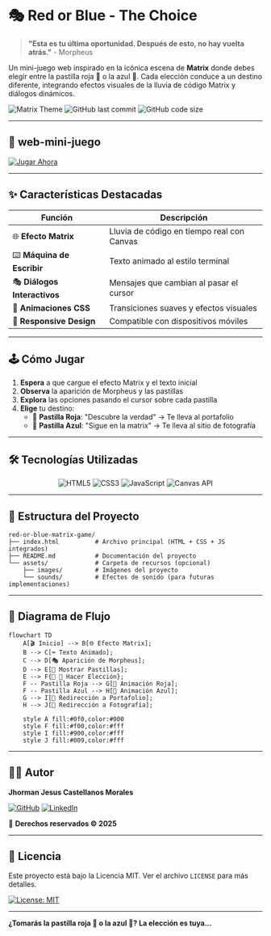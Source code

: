 # 🎭 Red or Blue - The Choice

> **"Esta es tu última oportunidad. Después de esto, no hay vuelta atrás."** - Morpheus

Un mini-juego web inspirado en la icónica escena de **Matrix** donde debes elegir entre la pastilla roja 🔴 o la azul 🔵. Cada elección conduce a un destino diferente, integrando efectos visuales de la lluvia de código Matrix y diálogos dinámicos.

![Matrix Theme](https://img.shields.io/badge/Theme-Matrix-00ff00?style=for-the-badge)
![GitHub last commit](https://img.shields.io/github/last-commit/jhormancastella/portafolio?style=for-the-badge)
![GitHub code size](https://img.shields.io/badge/Code%20Size-15%20KB-success?style=for-the-badge)

---

## 🚀 web-mini-juego

[![Jugar Ahora](https://img.shields.io/badge/Jugar-Ahora!-red?style=for-the-badge&logo=matrix)](https://jhormancastella.github.io/Red-or-Blue/)

---

## ✨ Características Destacadas

<div align="center">

| Función | Descripción |
|---------|-------------|
| 🌐 **Efecto Matrix** | Lluvia de código en tiempo real con Canvas |
| ⌨️ **Máquina de Escribir** | Texto animado al estilo terminal |
| 🎭 **Diálogos Interactivos** | Mensajes que cambian al pasar el cursor |
| 🎨 **Animaciones CSS** | Transiciones suaves y efectos visuales |
| 📱 **Responsive Design** | Compatible con dispositivos móviles |

</div>

---

## 🕹️ Cómo Jugar

1. **Espera** a que cargue el efecto Matrix y el texto inicial
2. **Observa** la aparición de Morpheus y las pastillas
3. **Explora** las opciones pasando el cursor sobre cada pastilla
4. **Elige** tu destino:
   - 🔴 **Pastilla Roja**: "Descubre la verdad" → Te lleva al portafolio
   - 🔵 **Pastilla Azul**: "Sigue en la matrix" → Te lleva al sitio de fotografía

---

## 🛠️ Tecnologías Utilizadas

<div align="center">

![HTML5](https://img.shields.io/badge/HTML5-E34F26?style=for-the-badge&logo=html5&logoColor=white)
![CSS3](https://img.shields.io/badge/CSS3-1572B6?style=for-the-badge&logo=css3&logoColor=white)
![JavaScript](https://img.shields.io/badge/JavaScript-F7DF1E?style=for-the-badge&logo=javascript&logoColor=black)
![Canvas API](https://img.shields.io/badge/Canvas-API-00ff00?style=for-the-badge)

</div>

---

## 📁 Estructura del Proyecto

```
red-or-blue-matrix-game/
├── index.html          # Archivo principal (HTML + CSS + JS integrados)
├── README.md           # Documentación del proyecto
└── assets/             # Carpeta de recursos (opcional)
    ├── images/         # Imágenes del proyecto
    └── sounds/         # Efectos de sonido (para futuras implementaciones)
```

---

## 🎯 Diagrama de Flujo

```mermaid
flowchart TD
    A[🎬 Inicio] --> B[🌐 Efecto Matrix];
    B --> C[⌨️ Texto Animado];
    C --> D[🎭 Aparición de Morpheus];
    D --> E[💊 Mostrar Pastillas];
    E --> F{🔴 🔵 Hacer Elección};
    F -- Pastilla Roja --> G[🔄 Animación Roja];
    F -- Pastilla Azul --> H[🔄 Animación Azul];
    G --> I[🚀 Redirección a Portafolio];
    H --> J[🌌 Redirección a Fotografía];
    
    style A fill:#0f0,color:#000
    style F fill:#f00,color:#fff
    style I fill:#900,color:#fff
    style J fill:#009,color:#fff
```

---

## 👨‍💻 Autor

**Jhorman Jesus Castellanos Morales** 

[![GitHub](https://img.shields.io/badge/GitHub-100000?style=for-the-badge&logo=github&logoColor=white)](https://github.com/jhormancastella)
[![LinkedIn](https://img.shields.io/badge/LinkedIn-0077B5?style=for-the-badge&logo=linkedin&logoColor=white)]([https://linkedin.com/in/jhormancastella](https://www.linkedin.com/in/jhorman-jesus-castellanos-morales-245b97261/))

📅 **Derechos reservados © 2025**

---

## 📜 Licencia

Este proyecto está bajo la Licencia MIT. Ver el archivo `LICENSE` para más detalles.

[![License: MIT](https://img.shields.io/badge/License-MIT-yellow.svg?style=for-the-badge)](https://opensource.org/licenses/MIT)

---

**¿Tomarás la pastilla roja 🔴 o la azul 🔵? La elección es tuya...**

```